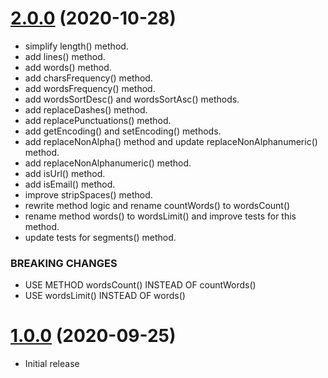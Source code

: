 <a name="2.0.0"></a>
# [2.0.0](https://github.com/atomastic/strings) (2020-10-28)

* simplify length() method.
* add lines() method.
* add words() method.
* add charsFrequency() method.
* add wordsFrequency() method.
* add wordsSortDesc() and wordsSortAsc() methods.
* add replaceDashes() method.
* add replacePunctuations() method.
* add getEncoding() and setEncoding() methods.
* add replaceNonAlpha() method and update replaceNonAlphanumeric() method.
* add replaceNonAlphanumeric() method.
* add isUrl() method.
* add isEmail() method.
* improve stripSpaces() method.
* rewrite method logic and rename countWords() to wordsCount()
* rename method words() to wordsLimit() and improve tests for this method.
* update tests for segments() method.

### BREAKING CHANGES

* USE METHOD wordsCount() INSTEAD OF countWords()
* USE wordsLimit() INSTEAD OF words()

<a name="1.0.0"></a>
# [1.0.0](https://github.com/atomastic/strings) (2020-09-25)
* Initial release
